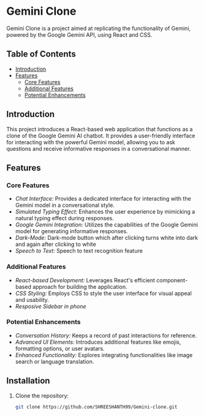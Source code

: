 # Gemini Clone

Gemini Clone is a project aimed at replicating the functionality of Gemini, powered by the Google Gemini API, using React and CSS.

## Table of Contents

- [Introduction](#introduction)
- [Features](#features)
  - [Core Features](#core-features)
  - [Additional Features](#additional-features)
  - [Potential Enhancements](#potential-enhancements)

## Introduction

This project introduces a React-based web application that functions as a clone of the Google Gemini AI chatbot. It provides a user-friendly interface for interacting with the powerful Gemini model, allowing you to ask questions and receive informative responses in a conversational manner.

## Features

### Core Features

- *Chat Interface:* Provides a dedicated interface for interacting with the Gemini model in a conversational style.
- *Simulated Typing Effect:* Enhances the user experience by mimicking a natural typing effect during responses.
- *Google Gemini Integration:* Utilizes the capabilities of the Google Gemini model for generating informative responses.
- *Dark-Mode:* Dark-mode button which after clicking turns white into dark and again after clicking to white
- *Speech to Text:* Speech to text recognition feature
### Additional Features

- *React-based Development:* Leverages React's efficient component-based approach for building the application.
- *CSS Styling:* Employs CSS to style the user interface for visual appeal and usability.
- *Resposive Sidebar in phone*

### Potential Enhancements

- *Conversation History:* Keeps a record of past interactions for reference.
- *Advanced UI Elements:* Introduces additional features like emojis, formatting options, or user avatars.
- *Enhanced Functionality:* Explores integrating functionalities like image search or language translation.

## Installation

1. Clone the repository:

   ```bash
   git clone https://github.com/SHREESHANTH99/Gemini-clone.git